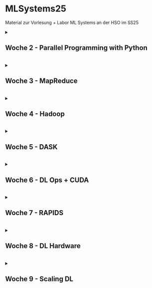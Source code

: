 # MLSystems25
Material zur Vorlesung + Labor ML Systems an der HSO im SS25

<details>
<summary> <H2> Woche 2 - Parallel Programming with Python </H2><BR></summary>

### Numba
* [Numba Docs](https://numba.readthedocs.io/en/stable/)    
* [Numba Demo](https://colab.research.google.com/github/keuperj/MLSystems25/blob/main/week_2/Numba_demo.ipynb)
  
### Zusätzliche Links
* [multiprocessing API](https://docs.python.org/3/library/multiprocessing.html)
* [multiprocessing tutorial](https://www.paulnorvig.com/guides/parallel-programming-with-multiprocessing-in-python.html)

### Aufgaben
* [Aufgabe 1 - Parallel Matrix Multiplication](https://colab.research.google.com/github/keuperj/MLSystems25/blob/main/week_2/Aufgabe_1.ipynb)
</details>

<details>
<summary> <H2> Woche 3 - MapReduce </H2><BR></summary>

### Labor
* [Python MapReduce](https://colab.research.google.com/github/keuperj/MLSystems25/blob/main/week_3/Assignment_MapReduce.ipynb) -> [Solution](https://colab.research.google.com/github/keuperj/MLSystems25/blob/main/week_3/Assignment_MapReduce_solution.ipynb)

### Aufgaben

* [Aufgabe 2 - Parallel MapReduce](https://colab.research.google.com/github/keuperj/MLSystems25/blob/main/week_3/Assignment_Parallel_MapReduce.ipynb) -> [Solution](https://colab.research.google.com/github/keuperj/MLSystems25/blob/main/week_3/Assignment_Parallel_MapReduce_solution.ipynb)
</details>

<details>
<summary> <H2> Woche 4 - Hadoop </H2><BR></summary>

### Labor
* [MR Joblib](https://colab.research.google.com/github/keuperj/MLSystems25/blob/main/week_4/Assignment_MRJOBLIB.ipynb)
* [Aufgabe 3 - PySpark](https://colab.research.google.com/github/keuperj/MLSystems25/blob/main/week_5/PySpark.ipynb)

</details>

<details>
<summary> <H2> Woche 5  - DASK </H2><BR></summary>

### Vorlesung: DASK
* [Interactive DASK Slides](https://colab.research.google.com/github/keuperj/MLSystems25/blob/main/week_5/DASK.ipynb)
  
## Labor
* [Dask DataFrames](https://colab.research.google.com/github/keuperj/MLSystems25/blob/main/week_5/01_dataframe.ipynb) 
* [Dask Arrays](https://colab.research.google.com/github/keuperj/MLSystems25/blob/main/week_5/02_array.ipynb)
* [Dask Delayed](https://colab.research.google.com/github/keuperj/MLSystems25/blob/main/week_5/03_dask.delayed.ipynb)
* [Dask Distributed](https://colab.research.google.com/github/keuperj/MLSystems25/blob/main/week_5/04_distributed.ipynb)

### Abgabe: DataFrames + Arrays Lösungen

</details>

<details>
<summary> <H2> Woche 6  - DL Ops + CUDA </H2><BR></summary>

## Labor
### C in a Nutshell
* [C Cheat-Sheet](https://quickref.me/c.html)
* [Short C Tutorial](https://github.com/8greg8/interactive_c_tutorial/tree/master) [Start in BINDER](https://mybinder.org/v2/gh/8greg8/c_tutorial/master?urlpath=lab) -> **change Jupyter Kernel to "C" !**

### CUDA
* [CUDA Tutorial (Assignment)](https://colab.research.google.com/github/keuperj/MLSystems25/blob/main/week_6/CUDA_Intro.ipynb)

## optional resources
### in Depth CUDA
* [official NVIDIA CUDA Tutorial](https://docs.nvidia.com/cuda/cuda-c-programming-guide/)
  
### Learning C/C++
* [C++ Fundamentals - PDF Book + Slides + interactive Notebooks](https://github.com/rambasnet/CPP-Fundamentals/tree/main)
* [interactive C/C++ Pointer Tutorial](https://pythontutor.com/cpp.html#mode=display)

</details>

<details>
<summary> <H2> Woche 7  - RAPIDS </H2><BR></summary>

## Demo Vorlesung

* [RAPIDS CuML Demo](https://colab.research.google.com/github/keuperj/MLSystems25/blob/main/week_7/Rapids_intro.ipynb)
* [RAPIDS CuML Benchmarks](https://colab.research.google.com/github/keuperj/MLSystems25/blob/main/week_7/cuml_benchmarks.ipynb) 

### Lab
* [Rapids](https://colab.research.google.com/github/keuperj/MLSystems25/blob/main/week_8/Rapids_intro.ipynb)
* [Assignment: NY Taxi](https://colab.research.google.com/github/keuperj/MLSystems25/blob/main/week_8/NY_Taxi_Rapids.ipynb)

</details>

<details>
<summary> <H2> Woche 8  - DL Hardware </H2><BR></summary>

## Lab

### TPU Programming 
* TBA


</details>

<details>
<summary> <H2> Woche 9  - Scaling DL </H2><BR></summary>

## Lab
* PyTorch Multi-GPU
* Horovod



</details>
